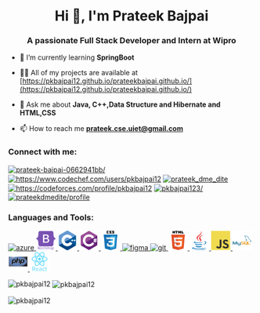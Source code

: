 <h1 align="center">Hi 👋, I'm Prateek Bajpai</h1>
<h3 align="center">A passionate Full Stack Developer and Intern at Wipro</h3>


- 🌱 I’m currently learning **SpringBoot**

- 👨‍💻 All of my projects are available at [https://pkbajpai12.github.io/prateekbajpai.github.io/](https://pkbajpai12.github.io/prateekbajpai.github.io/)

- 💬 Ask me about **Java, C++,Data Structure and Hibernate and HTML,CSS**

- 📫 How to reach me **prateek.cse.uiet@gmail.com**


<h3 align="left">Connect with me:</h3>
<p align="left">
<a href="https://linkedin.com/in/prateek-bajpai-0662941bb/" target="blank"><img align="center" src="https://raw.githubusercontent.com/rahuldkjain/github-profile-readme-generator/master/src/images/icons/Social/linked-in-alt.svg" alt="prateek-bajpai-0662941bb/" height="30" width="40" /></a>
<a href="https://www.codechef.com/pkbajpai12" target="blank"><img align="center" src="https://cdn.jsdelivr.net/npm/simple-icons@3.1.0/icons/codechef.svg" alt="https://www.codechef.com/users/pkbajpai12" height="30" width="40" /></a>
<a href="https://www.hackerrank.com/prateek_dme_dite" target="blank"><img align="center" src="https://raw.githubusercontent.com/rahuldkjain/github-profile-readme-generator/master/src/images/icons/Social/hackerrank.svg" alt="prateek_dme_dite" height="30" width="40" /></a>
<a href="https://codeforces.com/profile/https://codeforces.com/profile/pkbajpai12" target="blank"><img align="center" src="https://raw.githubusercontent.com/rahuldkjain/github-profile-readme-generator/master/src/images/icons/Social/codeforces.svg" alt="https://codeforces.com/profile/pkbajpai12" height="30" width="40" /></a>
<a href="https://www.leetcode.com/pkbajpai123/" target="blank"><img align="center" src="https://raw.githubusercontent.com/rahuldkjain/github-profile-readme-generator/master/src/images/icons/Social/leet-code.svg" alt="pkbajpai123/" height="30" width="40" /></a>
<a href="https://auth.geeksforgeeks.org/user/prateekdmedite/profile" target="blank"><img align="center" src="https://raw.githubusercontent.com/rahuldkjain/github-profile-readme-generator/master/src/images/icons/Social/geeks-for-geeks.svg" alt="prateekdmedite/profile" height="30" width="40" /></a>
</p>

<h3 align="left">Languages and Tools:</h3>
<p align="left"> <a href="https://azure.microsoft.com/en-in/" target="_blank" rel="noreferrer"> <img src="https://www.vectorlogo.zone/logos/microsoft_azure/microsoft_azure-icon.svg" alt="azure" width="40" height="40"/> </a> <a href="https://getbootstrap.com" target="_blank" rel="noreferrer"> <img src="https://raw.githubusercontent.com/devicons/devicon/master/icons/bootstrap/bootstrap-plain-wordmark.svg" alt="bootstrap" width="40" height="40"/> </a> <a href="https://www.w3schools.com/cpp/" target="_blank" rel="noreferrer"> <img src="https://raw.githubusercontent.com/devicons/devicon/master/icons/cplusplus/cplusplus-original.svg" alt="cplusplus" width="40" height="40"/> </a> <a href="https://www.w3schools.com/cs/" target="_blank" rel="noreferrer"> <img src="https://raw.githubusercontent.com/devicons/devicon/master/icons/csharp/csharp-original.svg" alt="csharp" width="40" height="40"/> </a> <a href="https://www.w3schools.com/css/" target="_blank" rel="noreferrer"> <img src="https://raw.githubusercontent.com/devicons/devicon/master/icons/css3/css3-original-wordmark.svg" alt="css3" width="40" height="40"/> </a> <a href="https://www.figma.com/" target="_blank" rel="noreferrer"> <img src="https://www.vectorlogo.zone/logos/figma/figma-icon.svg" alt="figma" width="40" height="40"/> </a> <a href="https://git-scm.com/" target="_blank" rel="noreferrer"> <img src="https://www.vectorlogo.zone/logos/git-scm/git-scm-icon.svg" alt="git" width="40" height="40"/> </a> <a href="https://www.w3.org/html/" target="_blank" rel="noreferrer"> <img src="https://raw.githubusercontent.com/devicons/devicon/master/icons/html5/html5-original-wordmark.svg" alt="html5" width="40" height="40"/> </a> <a href="https://www.java.com" target="_blank" rel="noreferrer"> <img src="https://raw.githubusercontent.com/devicons/devicon/master/icons/java/java-original.svg" alt="java" width="40" height="40"/> </a> <a href="https://developer.mozilla.org/en-US/docs/Web/JavaScript" target="_blank" rel="noreferrer"> <img src="https://raw.githubusercontent.com/devicons/devicon/master/icons/javascript/javascript-original.svg" alt="javascript" width="40" height="40"/> </a> <a href="https://www.mysql.com/" target="_blank" rel="noreferrer"> <img src="https://raw.githubusercontent.com/devicons/devicon/master/icons/mysql/mysql-original-wordmark.svg" alt="mysql" width="40" height="40"/> </a> <a href="https://www.php.net" target="_blank" rel="noreferrer"> <img src="https://raw.githubusercontent.com/devicons/devicon/master/icons/php/php-original.svg" alt="php" width="40" height="40"/> </a> <a href="https://reactjs.org/" target="_blank" rel="noreferrer"> <img src="https://raw.githubusercontent.com/devicons/devicon/master/icons/react/react-original-wordmark.svg" alt="react" width="40" height="40"/> </a> </p>

<p><img align="left" src="https://github-readme-stats.vercel.app/api/top-langs?username=pkbajpai12&show_icons=true&locale=en&layout=compact" alt="pkbajpai12" /></p>

<p>&nbsp;<img align="center" src="https://github-readme-stats.vercel.app/api?username=pkbajpai12&show_icons=true&locale=en" alt="pkbajpai12" /></p>

<p><img align="center" src="https://github-readme-streak-stats.herokuapp.com/?user=pkbajpai12&" alt="pkbajpai12" /></p>
